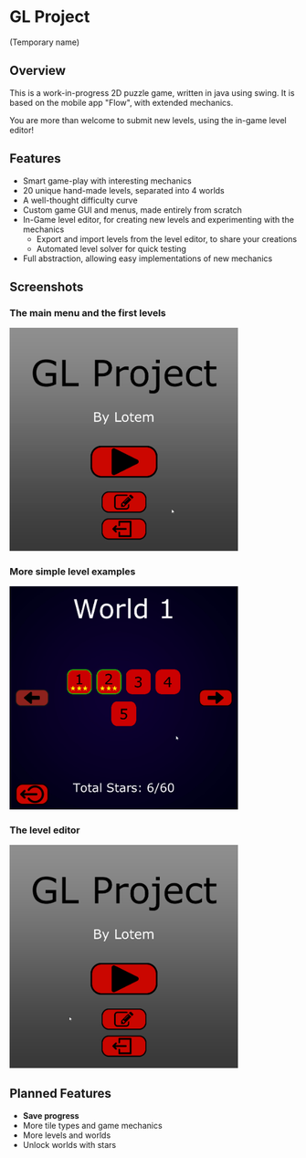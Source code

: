 # GL Project  
(Temporary name)


## Overview
This is a work-in-progress 2D puzzle game, written in java using swing.
It is based on the mobile app "Flow", with extended mechanics.  

You are more than welcome to submit new levels, using the in-game level editor!

## Features
* Smart game-play with interesting mechanics
* 20 unique hand-made levels, separated into 4 worlds 
* A well-thought difficulty curve
* Custom game GUI and menus, made entirely from scratch
* In-Game level editor, for creating new levels and experimenting with the mechanics
  * Export and import levels from the level editor, to share your creations
  * Automated level solver for quick testing 
* Full abstraction, allowing easy implementations of new mechanics

## Screenshots
### The main menu and the first levels
<img src="/screenshots/first_levels.gif" width="400">


### More simple level examples
<img src="/screenshots/more_levels.gif" width="400">


### The level editor
<img src="/screenshots/level_editor.gif" width="400">


## Planned Features
* **Save progress**
* More tile types and game mechanics
* More levels and worlds
* Unlock worlds with stars

